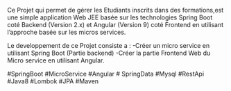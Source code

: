 Ce Projet qui permet de gérer les Etudiants inscrits dans des formations,est  une simple application Web JEE basée sur les technologies Spring Boot coté Backend (Version 2.x) et Angular (Version 9) coté Frontend en utilisant l’approche basée sur les micros services.


Le developpement de ce Projet consiste a :
  -Créer un micro service en utilisant Spring Boot (Partie backend)
  -Créer la partie Frontend Web du Micro service en utilisant Angular.
  
  #SpringBoot #MicroService #Angular # SpringData #Mysql #RestApi #Java8
  #Lombok #JPA #Maven